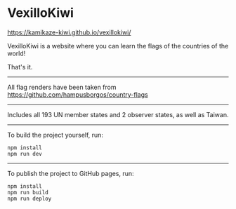 # VexilloKiwi
https://kamikaze-kiwi.github.io/vexillokiwi/

VexilloKiwi is a website where you can learn the flags of the countries of the world!

That's it.

<hr>

All flag renders have been taken from https://github.com/hampusborgos/country-flags 

<hr>

Includes all 193 UN member states and 2 observer states, as well as Taiwan.

<hr>

To build the project yourself, run: 
```
npm install
npm run dev
```

<hr>

To publish the project to GitHub pages, run:
```
npm install
npm run build
npm run deploy
```
